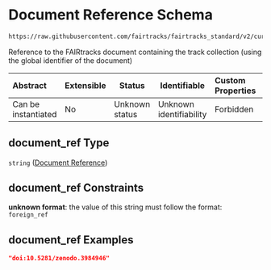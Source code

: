 # Document Reference Schema

```txt
https://raw.githubusercontent.com/fairtracks/fairtracks_standard/v2/current/json/schema/fairtracks.schema.json#/properties/collection_info/properties/document_ref
```

Reference to the FAIRtracks document containing the track collection (using the global identifier of the document)


| Abstract            | Extensible | Status         | Identifiable            | Custom Properties | Additional Properties | Access Restrictions | Defined In                                                                               |
| :------------------ | ---------- | -------------- | ----------------------- | :---------------- | --------------------- | ------------------- | ---------------------------------------------------------------------------------------- |
| Can be instantiated | No         | Unknown status | Unknown identifiability | Forbidden         | Allowed               | none                | [fairtracks.schema.json\*](../json/schema/fairtracks.schema.json "open original schema") |

## document_ref Type

`string` ([Document Reference](fairtracks-properties-track-collection-info-properties-document-reference.md))

## document_ref Constraints

**unknown format**: the value of this string must follow the format: `foreign_ref`

## document_ref Examples

```json
"doi:10.5281/zenodo.3984946"
```

